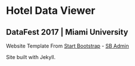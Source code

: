 # Hotel Data Viewer
## DataFest 2017 | Miami University

Website Template From [Start Bootstrap](http://startbootstrap.com/) - [SB Admin](http://startbootstrap.com/template-overviews/sb-admin/)

Site built with Jekyll.
